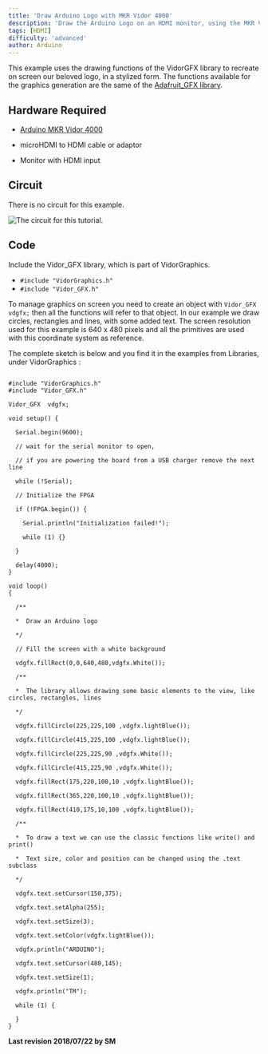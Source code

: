 ```yaml
---
title: 'Draw Arduino Logo with MKR Vidor 4000'
description: 'Draw the Arduino Logo on an HDMI monitor, using the MKR Vidor 4000 board.'
tags: [HDMI]
difficulty: 'advanced'
author: Arduino
---
```


This example uses the drawing functions of the VidorGFX library to recreate on screen our beloved logo, in a stylized form. The functions available for the graphics generation are the same of the [Adafruit_GFX library](https://learn.adafruit.com/adafruit-gfx-graphics-library?view=all).

## Hardware Required

- [Arduino MKR Vidor 4000](https://store.arduino.cc/arduino-vidor-4000)
- microHDMI to HDMI cable or adaptor

- Monitor with HDMI input

## Circuit

There is no circuit for this example.

![The circuit for this tutorial.](assets/vidor-circuit.png)

## Code

Include the Vidor_GFX library, which is part of VidorGraphics.

- `#include "VidorGraphics.h"`
- `#include "Vidor_GFX.h"`

To manage graphics on screen you need to create an object with `Vidor_GFX vdgfx;` then all the functions will refer to that object. In our example we draw circles, rectangles and lines, with some added text. The screen resolution used for this example is 640 x 480 pixels and all the primitives are used with this coordinate system as reference.

The complete sketch is below and you find it in the examples from Libraries, under VidorGraphics :

```arduino

#include "VidorGraphics.h"
#include "Vidor_GFX.h"

Vidor_GFX  vdgfx;

void setup() {

  Serial.begin(9600);

  // wait for the serial monitor to open,

  // if you are powering the board from a USB charger remove the next line

  while (!Serial);

  // Initialize the FPGA

  if (!FPGA.begin()) {

    Serial.println("Initialization failed!");

    while (1) {}

  }

  delay(4000);
}

void loop()
{

  /**

  *  Draw an Arduino logo

  */

  // Fill the screen with a white background

  vdgfx.fillRect(0,0,640,480,vdgfx.White());

  /**

  *  The library allows drawing some basic elements to the view, like circles, rectangles, lines

  */

  vdgfx.fillCircle(225,225,100 ,vdgfx.lightBlue());

  vdgfx.fillCircle(415,225,100 ,vdgfx.lightBlue());

  vdgfx.fillCircle(225,225,90 ,vdgfx.White());

  vdgfx.fillCircle(415,225,90 ,vdgfx.White());

  vdgfx.fillRect(175,220,100,10 ,vdgfx.lightBlue());

  vdgfx.fillRect(365,220,100,10 ,vdgfx.lightBlue());

  vdgfx.fillRect(410,175,10,100 ,vdgfx.lightBlue());

  /**

  *  To draw a text we can use the classic functions like write() and print()

  *  Text size, color and position can be changed using the .text subclass

  */

  vdgfx.text.setCursor(150,375);

  vdgfx.text.setAlpha(255);

  vdgfx.text.setSize(3);

  vdgfx.text.setColor(vdgfx.lightBlue());

  vdgfx.println("ARDUINO");

  vdgfx.text.setCursor(480,145);

  vdgfx.text.setSize(1);

  vdgfx.println("TM");

  while (1) {

  }
}
```


**Last revision 2018/07/22 by SM**
